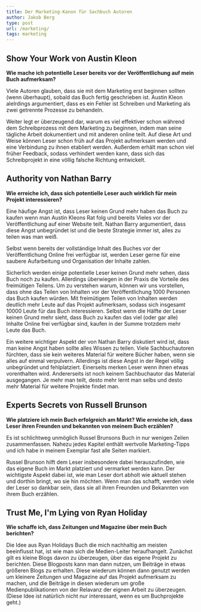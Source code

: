 ```yaml
---
title: Der Marketing-Kanon für Sachbuch Autoren
author: Jakob Berg
type: post
url: /marketing/
tags: marketing
---
```


## Show Your Work von Austin Kleon

**Wie mache ich potentielle Leser bereits vor der Veröffentlichung auf mein Buch aufmerksam?**

Viele Autoren glauben, dass sie mit dem Marketing erst beginnen sollten (wenn überhaupt), sobald das Buch fertig geschrieben ist. Austin Kleon alelrdings argumentiert, dass es ein Fehler ist Schreiben und Marketing als zwei getrennte Prozesse zu behandeln.

Weiter legt er überzeugend dar, warum es viel effektiver schon während dem Schreibprozess mit dem Marketing zu beginnen, indem man seine tägliche Arbeit dokumentiert und mit anderen online teilt. Auf diese Art und Weise können Leser schon früh auf das Projekt aufmerksam werden und eine Verbindung zu ihnen etabliert werden. Außerdem erhält man schon viel früher Feedback, sodass verhindert werden kann, dass sich das Schreibprojekt in eine völlig falsche Richtung entwickelt. 


## Authority von Nathan Barry

**Wie erreiche ich, dass sich potentielle Leser auch wirklich für mein Projekt interessieren?**

Eine häufige Angst ist, dass Leser keinen Grund mehr haben das Buch zu kaufen wenn man Austin Kleons Rat folg und bereits  Vieles vor der Veröffentlichung auf einer Website teilt. Nathan Barry argumentiert, dass diese Angst unbegründet ist und die beste Strategie immer ist, alles zu teilen was man weiß. 

Selbst wenn bereits der vollständige Inhalt des Buches vor der Veröffentlichung Online frei verfügbar ist, werden Leser gerne für eine saubere Aufarbeitung und Organisation der Inhalte zahlen. 

Sicherlich werden einige potentielle Leser keinen Grund mehr sehen, dass Buch noch zu kaufen. Allerdings überwiegen in der Praxis die Vorteile des freimütigen Teilens. Um zu verstehen warum, können wir uns vorstellen, dass ohne das Teilen von Inhalten vor der Veröffentlichung 1000 Personen das Buch kaufen würden. Mit freimütigem Teilen von Inhalten werden deutlich mehr Leute auf das Projekt aufmerksam, sodass sich insgesamt 10000 Leute für das Buch interessieren. Selbst wenn die Hälfte der Leser keinen Grund mehr sieht, dass Buch zu kaufen das viel (oder gar alle) Inhalte Online frei verfügbar sind, kaufen in der Summe trotzdem mehr Leute das Buch.

Ein weitere wichtiger Aspekt der von Nathan Barry diskutiert wird ist, dass man keine Angst haben sollte alles Wissen zu teilen. Viele Sachbuchautoren fürchten, dass sie kein weiteres Material für weitere Bücher haben, wenn sie alles auf einmal verpulvern. Allerdings ist diese Angst in der Regel völlig unbegründet und fehlplatziert. Einerseits merken Leser wenn ihnen etwas vorenthalten wird. Andererseits ist noch keinem Sachbuchautor das Material ausgegangen. Je mehr man teilt, desto mehr lernt man selbs und desto mehr Material für weitere Projekte findet man. 

## Experts Secrets von Russell Brunson

**Wie platziere ich mein Buch erfolgreich am Markt? Wie erreiche ich, dass Leser ihren Freunden und bekannten von meinem Buch erzählen?**

Es ist schlichtweg unmöglich Russel Brunsons Buch in nur wenigen Zeilen zusammenfassen. Nahezu jedes Kapitel enthält wertvolle Marketing-Tipps und ich habe in meinem Exemplar fast alle Seiten markiert. 

Russel Brunson hilft dem Leser insbesondere dabei herauszufinden, wie das eigene Buch im Markt platziert und vermarket werden kann. Der wichtigste Aspekt dabei ist, wie man Leser dort abholt wie aktuell stehen und dorthin bringt, wo sie hin möchten. Wenn man das schafft, werden viele der Leser so dankbar sein, dass sie all ihren Freunden und Bekannten von ihrem Buch erzählen.


## Trust Me, I'm Lying von Ryan Holiday

**Wie schaffe ich, dass Zeitungen und Magazine über mein Buch berichten?**

Die Idee aus Ryan Holidays Buch die mich nachhaltig am meisten beeinflusst hat, ist wie man sich die Medien-Leiter heraufhangelt. Zunächst gilt es kleine Blogs davon zu überzeugen, über das eigene Projekt zu berichten. Diese Blogposts kann man dann nutzen, um Beiträge in etwas größeren Blogs zu erhalten. Diese wiederum können dann genutzt werden um kleinere Zeitungen und Magazine auf das Projekt aufmerksam zu machen, und die Beiträge in diesen wiederum um große Medienpublikationen von der Relavanz der eignen Arbeit zu überzeugen. (Diese Idee ist natürlich nicht nur interessant, wenn es um Buchprojekte geht.)


